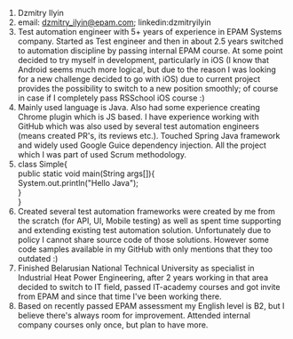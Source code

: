 1. Dzmitry Ilyin
2. email: dzmitry_ilyin@epam.com; linkedin:dzmitryilyin
3. Test automation engineer with 5+ years of experience in EPAM Systems company. Started as Test engineer and then in about 2.5 years switched to automation discipline by passing internal EPAM course. At some point decided to try myself in development, particularly in iOS (I know that Android seems much more logical, but due to the reason I was looking for a new challenge decided to go with iOS) due to current project provides the possibility to switch to a new position smoothly; of course in case if I completely pass RSSchool iOS course :)
4. Mainly used language  is Java. Also had some experience creating Chrome plugin which is JS based. I have experience working with GitHub which was also used by several test automation engineers (means created PR's, its reviews etc.). Touched Spring Java framework and widely used Google Guice dependency injection. All the project which I was part of used Scrum methodology.
5. class Simple{  
    public static void main(String args[]){  
     System.out.println("Hello Java");  
    }  
}  
6. Created several test automation frameworks were created by me from the scratch (for API, UI, Mobile testing) as well as spent time supporting and extending existing test automation solution. Unfortunately due to policy I cannot share source code of those solutions. However some code samples available in my GitHub with only mentions that they too outdated :)
7. Finished Belarusian National Technical University as specialist in Industrial Heat Power Engineering, after 2 years working in that area decided to switch to IT field, passed IT-academy courses and got invite from EPAM and since that time I've been working there.
8. Based on recently passed EPAM assessment my English level is B2, but I believe there's always room for improvement. Attended internal company courses only once, but plan to have more.